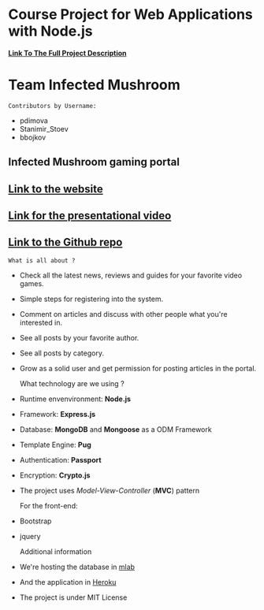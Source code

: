 # Course Project for Web Applications with Node.js

**[Link To The Full Project Description](https://github.com/TelerikAcademy/Web-Applications-with-Node.js/tree/master/Course%20Project)**

# Team Infected Mushroom
 
    Contributors by Username:
* pdimova
* Stanimir_Stoev
* bbojkov

## Infected Mushroom gaming portal

## [Link to the website](https://infshroom.herokuapp.com/)

## [Link for the presentational video](https://www.youtube.com/watch?v=pMzSdHxVoyw)

## [Link to the Github repo](https://github.com/bbojkov/InfectedMushroom/)

    What is all about ?


- Check all the latest news, reviews and guides for your favorite video games.
- Simple steps for registering into the system.
- Comment on articles and discuss with other people what you're interested in.
- See all posts by your favorite author.
- See all posts by category.
- Grow as a solid user and get permission for posting articles in the portal.


    What technology are we using ?
- Runtime envenvironment: **Node.js**
- Framework: **Express.js**
- Database: **MongoDB** and **Mongoose** as a ODM Framework
- Template Engine: **Pug**
- Authentication: **Passport**
- Encryption: **Crypto.js**

- The project uses _Model-View-Controller_ (**MVC**) pattern


    For the front-end: 
- Bootstrap
- jquery


    Additional information
- We're hosting the database in [mlab](https://mlab.com/)
- And the application in [Heroku](https://dashboard.heroku.com/)
- The project is under MIT License

